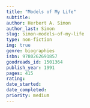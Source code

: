 ```yaml
---
title: "Models of My Life"
subtitle: 
author: Herbert A. Simon
author_last: Simon
slug: simon-models-of-my-life
type: non-fiction
img: true
genre: biographies
isbn: 9780262691857
goodreads_id: 1501364
publish_year: 1991
pages: 415
rating: 
date_started:
date_completed:
priority: medium
---
```

